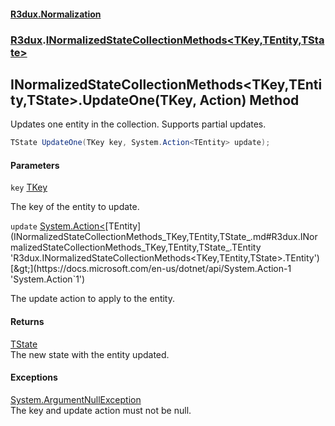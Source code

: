 #### [R3dux.Normalization](R3dux.Normalization.md 'R3dux.Normalization')
### [R3dux](R3dux.Normalization.md#R3dux 'R3dux').[INormalizedStateCollectionMethods&lt;TKey,TEntity,TState&gt;](INormalizedStateCollectionMethods_TKey,TEntity,TState_.md 'R3dux.INormalizedStateCollectionMethods<TKey,TEntity,TState>')

## INormalizedStateCollectionMethods<TKey,TEntity,TState>.UpdateOne(TKey, Action<TEntity>) Method

Updates one entity in the collection. Supports partial updates.

```csharp
TState UpdateOne(TKey key, System.Action<TEntity> update);
```
#### Parameters

<a name='R3dux.INormalizedStateCollectionMethods_TKey,TEntity,TState_.UpdateOne(TKey,System.Action_TEntity_).key'></a>

`key` [TKey](INormalizedStateCollectionMethods_TKey,TEntity,TState_.md#R3dux.INormalizedStateCollectionMethods_TKey,TEntity,TState_.TKey 'R3dux.INormalizedStateCollectionMethods<TKey,TEntity,TState>.TKey')

The key of the entity to update.

<a name='R3dux.INormalizedStateCollectionMethods_TKey,TEntity,TState_.UpdateOne(TKey,System.Action_TEntity_).update'></a>

`update` [System.Action&lt;](https://docs.microsoft.com/en-us/dotnet/api/System.Action-1 'System.Action`1')[TEntity](INormalizedStateCollectionMethods_TKey,TEntity,TState_.md#R3dux.INormalizedStateCollectionMethods_TKey,TEntity,TState_.TEntity 'R3dux.INormalizedStateCollectionMethods<TKey,TEntity,TState>.TEntity')[&gt;](https://docs.microsoft.com/en-us/dotnet/api/System.Action-1 'System.Action`1')

The update action to apply to the entity.

#### Returns
[TState](INormalizedStateCollectionMethods_TKey,TEntity,TState_.md#R3dux.INormalizedStateCollectionMethods_TKey,TEntity,TState_.TState 'R3dux.INormalizedStateCollectionMethods<TKey,TEntity,TState>.TState')  
The new state with the entity updated.

#### Exceptions

[System.ArgumentNullException](https://docs.microsoft.com/en-us/dotnet/api/System.ArgumentNullException 'System.ArgumentNullException')  
The key and update action must not be null.
